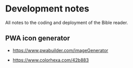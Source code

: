 # Development notes

All notes to the coding and deployment of the Bible reader.

## PWA icon generator

- https://www.pwabuilder.com/imageGenerator

- https://www.colorhexa.com/42b883
